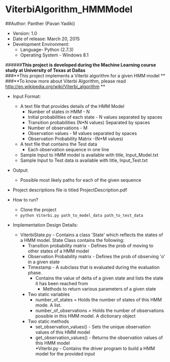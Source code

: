 # **ViterbiAlgorithm_HMMModel**
##Author: Panther (Pavan Yadiki)
* Version: 1.0
* Date of release: March 20, 2015  
* Development Environment:    
	* Language- Python (2.7.3)  
	* Operating System - Windows 8.1  

######**This project is developed during the Machine Learning course study at University of Texas at Dallas**  
###**This project implements a Viterbi algorithm for a given HMM model **  
###**To know more about Viterbi Algorithm, please read http://en.wikipedia.org/wiki/Viterbi_algorithm **  

* Input Format:  
	* A text file that provides details of the HMM Model
		* Number of states in HMM - N
		* Initial probabilities of each state - N values separated by spaces
		* Transition probabilities (N*N values) Separated by spaces
		* Number of observations - M
		* Observation values - M values separated by spaces
		* Observation Probability Matrix -(N*M values)
	* A text file that contains the Test data 
		* Each observation sequence in one line  
	* Sample Input to HMM model is available with title, Input_Model.txt
	* Sample Input to Test data is available with title, Input_Test.txt
		
* Output:  
	* Possible most likely paths for each of the given sequence
	
* Project descriptions file is titled ProjectDescription.pdf

* How to run?
	* Clone the project
	* `python Viterbi.py path_to_model_data path_to_test_data`
	
* Implementation Design Details:
	* ViterbiState.py - Contains a class 'State' which reflects the states of a HMM model. State Class contains the following:  	
		* Transition probability matrix - Defines the prob of moving to other states of a HMM model  
		* Observation Probability matrix - Defines the prob of observing 'o' in a given state  
		* Timestamp - A subclass that is evaluated during the evaluation phase.  
			* Contains the value of delta of a given state and lists the state it has been reached from  
				* Methods to return various parameters of a given state  
		* Two static variables  
			* number_of_states = Holds the number of states of this HMM mode. A list.  
			* number_of_observations = Holds the number of observations possible in this HMM model. A dictionary object  
		* Two static methods  
			* set_observation_values() - Sets the unique observation values of this HMM model  
			* get_observation_values() - Returns the observation values of this HMM model  
	*Viterbi.py - Contains the driver program to build a HMM model for the provided input